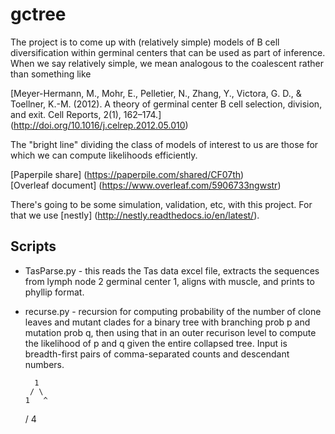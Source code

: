 # gctree

The project is to come up with (relatively simple) models of B cell diversification within germinal centers that can be used as part of inference. When we say relatively simple, we mean analogous to the coalescent rather than something like

[Meyer-Hermann, M., Mohr, E., Pelletier, N., Zhang, Y., Victora, G. D., & Toellner, K.-M. (2012). A theory of germinal center B cell selection, division, and exit. Cell Reports, 2(1), 162–174.] (http://doi.org/10.1016/j.celrep.2012.05.010)

The "bright line" dividing the class of models of interest to us are those for which we can compute likelihoods efficiently.

[Paperpile share] (https://paperpile.com/shared/CF07th)  
[Overleaf document] (https://www.overleaf.com/5906733ngwstr)

There's going to be some simulation, validation, etc, with this project. For that we use [nestly] (http://nestly.readthedocs.io/en/latest/).

## Scripts

* TasParse.py - this reads the Tas data excel file, extracts the sequences from lymph node 2 germinal center 1, aligns with muscle, and prints to phyllip format.
* recurse.py - recursion for computing probability of the number of clone leaves and mutant clades for a binary tree with branching prob p and mutation prob q, then using that in an outer recurison level to compute the likelihood of p and q given the entire collapsed tree. Input is breadth-first pairs of comma-separated counts and descendant numbers.



        1
       / \
      1   ^
     /
    4
